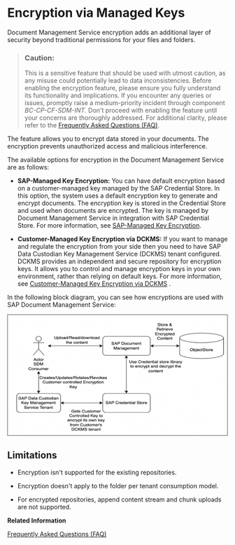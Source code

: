 <!-- loio6ec11222001540b58de83e077837a303 -->

# Encryption via Managed Keys

Document Management Service encryption adds an additional layer of security beyond traditional permissions for your files and folders.



> ### Caution:  
> This is a sensitive feature that should be used with utmost caution, as any misuse could potentially lead to data inconsistencies. Before enabling the encryption feature, please ensure you fully understand its functionality and implications. If you encounter any queries or issues, promptly raise a medium-priority incident through component *BC-CP-CF-SDM-INT*. Don't proceed with enabling the feature until your concerns are thoroughly addressed. For additional clarity, please refer to the [Frequently Asked Questions \(FAQ\)](frequently-asked-questions-faq-30f1046.md).

The feature allows you to encrypt data stored in your documents. The encryption prevents unauthorized access and malicious interference.

The available options for encryption in the Document Management Service are as follows:

-   **SAP-Managed Key Encryption:** You can have default encryption based on a customer-managed key managed by the SAP Credential Store. In this option, the system uses a default encryption key to generate and encrypt documents. The encryption key is stored in the Credential Store and used when documents are encrypted. The key is managed by Document Management Service in integration with SAP Credential Store. For more information, see [SAP-Managed Key Encryption](sap-managed-key-encryption-b978a4d.md).

-   **Customer-Managed Key Encryption via DCKMS:** If you want to manage and regulate the encryption from your side then you need to have SAP Data Custodian Key Management Service \(DCKMS\) tenant configured. DCKMS provides an independent and secure repository for encryption keys. It allows you to control and manage encryption keys in your own environment, rather than relying on default keys. For more information, see [Customer-Managed Key Encryption via DCKMS](customer-managed-key-encryption-via-dckms-235a59b.md) .


In the following block diagram, you can see how encryptions are used with SAP Document Management Service:

![](images/CMK_Block_Diagram_ff7c5b7.png)



<a name="loio6ec11222001540b58de83e077837a303__section_g5y_msw_rxb"/>

## Limitations

-   Encryption isn't supported for the existing repositories.

-   Encryption doesn't apply to the folder per tenant consumption model.

-   For encrypted repositories, append content stream and chunk uploads are not supported.


**Related Information**  


[Frequently Asked Questions \(FAQ\)](frequently-asked-questions-faq-30f1046.md "You can find a collection of frequently asked questions and provided solutions.")

